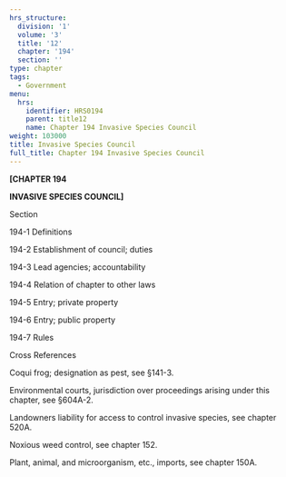 ```yaml
---
hrs_structure:
  division: '1'
  volume: '3'
  title: '12'
  chapter: '194'
  section: ''
type: chapter
tags:
  - Government
menu:
  hrs:
    identifier: HRS0194
    parent: title12
    name: Chapter 194 Invasive Species Council
weight: 103000
title: Invasive Species Council
full_title: Chapter 194 Invasive Species Council
---
```

**[CHAPTER 194**

**INVASIVE SPECIES COUNCIL]**

Section

194-1 Definitions

194-2 Establishment of council; duties

194-3 Lead agencies; accountability

194-4 Relation of chapter to other laws

194-5 Entry; private property

194-6 Entry; public property

194-7 Rules

Cross References

Coqui frog; designation as pest, see §141-3.

Environmental courts, jurisdiction over proceedings arising under this chapter, see §604A-2.

Landowners liability for access to control invasive species, see chapter 520A.

Noxious weed control, see chapter 152.

Plant, animal, and microorganism, etc., imports, see chapter 150A.